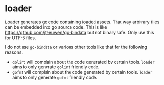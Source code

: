 # loader
Loader generates go code containing loaded assets. That way arbitrary files can
be embedded into go source code. This is like
https://github.com/jteeuwen/go-bindata but not binary safe. Only use this for
UTF-8 files.

I do not use `go-bindata` or various other tools like that for the following
reasons.
- `golint` will complain about the code generated by certain tools. `loader`
  aims to only generate `golint` friendly code.
- `gofmt` will complain about the code generated by certain tools. `loader`
  aims to only generate `gofmt` friendly code.

